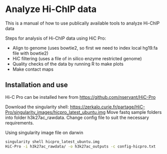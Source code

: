 # Analyze Hi-ChIP data

This is a manual of how to use publically available tools to analyze Hi-ChIP data

Steps for analysis of Hi-ChIP data using HiC Pro:
  - Align to genome (uses bowtie2, so first we need to index local hg19.fa file with bowtie2)
  - HiC filtering (uses a file of in silico enzyme restricted genome)
  - Quality checks of the data by running R to make plots
  - Make contact maps
  
 ## Installation and use  ##
Hi-C Pro can be installed here from https://github.com/nservant/HiC-Pro

 
Download the singularity shell: https://zerkalo.curie.fr/partage/HiC-Pro/singularity_images/hicpro_latest_ubuntu.img
Move fastq sample folders into folder h3k27ac_rawdata. Change config file to suit the necessary requirements.

Using singularity image file on darwin

 ```bash
 singularity shell hicpro_latest_ubuntu.img
 HiC-Pro -i h3k27ac_rawdata/ -o h3k27ac_outputs -c config-hicpro.txt
```


